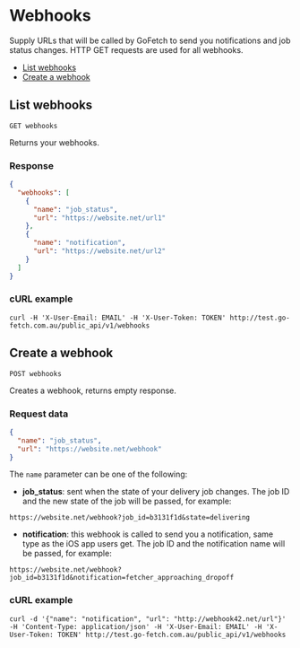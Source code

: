# Webhooks

Supply URLs that will be called by GoFetch to send you notifications and job status changes. HTTP GET requests are used for all webhooks.

* [List webhooks](#list-webhooks)
* [Create a webhook](#create-a-webhook)


## List webhooks

`GET webhooks`

Returns your webhooks.

### Response

```JSON
{
  "webhooks": [
    {
      "name": "job_status",
      "url": "https://website.net/url1"
    },
    {
      "name": "notification",
      "url": "https://website.net/url2"
    }
  ]
}
```

### cURL example

```shell
curl -H 'X-User-Email: EMAIL' -H 'X-User-Token: TOKEN' http://test.go-fetch.com.au/public_api/v1/webhooks
```

## Create a webhook

`POST webhooks`

Creates a webhook, returns empty response.

### Request data

```JSON
{
  "name": "job_status",
  "url": "https://website.net/webhook"
}
```

The `name` parameter can be one of the following:

* **job_status**: sent when the state of your delivery job changes. The job ID and the new state of the job will be passed, for example:

```
https://website.net/webhook?job_id=b3131f1d&state=delivering
```

* **notification**: this webhook is called to send you a notification, same type as the iOS app users get. The job ID and the notification name will be passed, for example:

```
https://website.net/webhook?job_id=b3131f1d&notification=fetcher_approaching_dropoff
```


### cURL example

```shell
curl -d '{"name": "notification", "url": "http://webhook42.net/url"}' -H 'Content-Type: application/json' -H 'X-User-Email: EMAIL' -H 'X-User-Token: TOKEN' http://test.go-fetch.com.au/public_api/v1/webhooks
```

